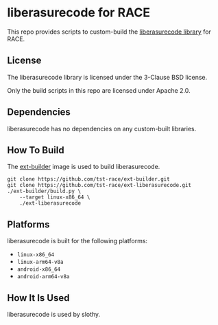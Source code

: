 # liberasurecode for RACE

This repo provides scripts to custom-build the
[liberasurecode library](https://github.com/openstack/liberasurecode) for RACE.

## License

The liberasurecode library is licensed under the 3-Clause BSD license.

Only the build scripts in this repo are licensed under Apache 2.0.

## Dependencies

liberasurecode has no dependencies on any custom-built libraries.

## How To Build

The [ext-builder](https://github.com/tst-race/ext-builder) image is used to
build liberasurecode.

```
git clone https://github.com/tst-race/ext-builder.git
git clone https://github.com/tst-race/ext-liberasurecode.git
./ext-builder/build.py \
    --target linux-x86_64 \
    ./ext-liberasurecode
```

## Platforms

liberasurecode is built for the following platforms:

* `linux-x86_64`
* `linux-arm64-v8a`
* `android-x86_64`
* `android-arm64-v8a`

## How It Is Used

liberasurecode is used by slothy.
